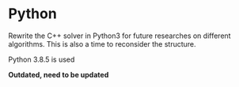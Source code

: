 # Python
Rewrite the C++ solver in Python3 for future researches on different algorithms. 
This is also a time to reconsider the structure. 

Python 3.8.5 is used

**Outdated, need to be updated**

